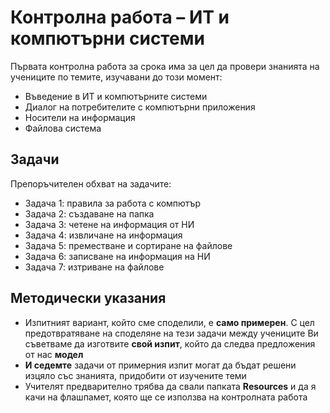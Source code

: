 # Контролна работа – ИТ и компютърни системи 
Първата контролна работа за срока има за цел да провери знанията на учениците по темите, изучавани до този момент:
 - Въведение в ИТ и компютърните системи
 - Диалог на потребителите с компютърни приложения
 - Носители на информация
 - Файлова система

## Задачи
Препоръчителен обхват на задачите:
 - Задача 1: правила за работа с компютър
 - Задача 2: създаване на папка
 - Задача 3: четене на информация от НИ
 - Задача 4: извличане на информация
 - Задача 5: преместване и сортиране на файлове
 - Задача 6: записване на информация на НИ
 - Задача 7: изтриване на файлове

## Методически указания
 - Изпитният вариант, който сме споделили, е **само примерен**. С цел предотвратяване на споделяне на тези задачи между учениците Ви съветваме да изготвите **свой изпит**, който да следва предложения от нас **модел**
 - **И седемте** задачи от примерния изпит могат да бъдат решени изцяло със знанията, придобити от изучените теми
 - Учителят предварително трябва да свали папката **Resources** и да я качи на флашпамет, която ще се използва на контролната работа
